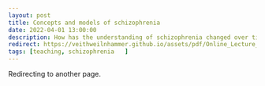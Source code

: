 ```yaml
---
layout: post
title: Concepts and models of schizophrenia
date: 2022-04-01 13:00:00
description: How has the understanding of schizophrenia changed over time? 
redirect: https://veithweilnhammer.github.io/assets/pdf/Online_Lecture_Scz.pdf
tags: [teaching, schizophrenia   ]
---
```


Redirecting to another page.
